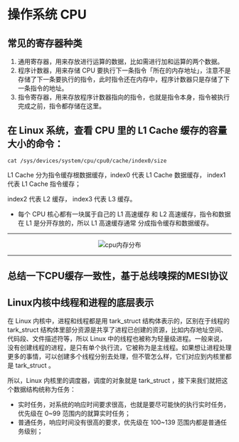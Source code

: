 # 操作系统 CPU


## 常见的寄存器种类
1. 通用寄存器，用来存放进行运算的数据，比如需进行加和运算的两个数据。
2. 程序计数器，⽤来存储 CPU 要执⾏下⼀条指令「所在的内存地址」，注意不是存储了下⼀条要执⾏的指令，此时指令还在内存中，程序计数器只是存储了下⼀条指令的地址。
3. 指令寄存器，⽤来存放程序计数器指向的指令，也就是指令本身，指令被执⾏完成之前，指令都存储在这⾥。

## 在 Linux 系统，查看 CPU ⾥的 L1 Cache 缓存的容量⼤⼩的命令：

`cat /sys/devices/system/cpu/cpu0/cache/index0/size`

L1 Cache 分为指令缓存根数据缓存，index0 代表 L1 Cache 数据缓存， index1 代表 L1 Cache 指令缓存；

index2 代表 L2 缓存， index3 代表 L3 缓存。

- 每个 CPU 核⼼都有⼀块属于⾃⼰的 L1 ⾼速缓存 和 L2 高速缓存，指令和数据在 L1 是分开存放的，所以 L1 ⾼速缓存通常
分成指令缓存和数据缓存。

---

<div align="center">    
<img src="/img/cpucache分布.png" alt="cpu内存分布" >
</div>

---

## 总结一下CPU缓存一致性，基于总线嗅探的MESI协议

## Linux内核中线程和进程的底层表示

在 Linux 内核中，进程和线程都是⽤ tark_struct 结构体表示的，区别在于线程的 tark_struct 结构体⾥部分资源是共享了进程已创建的资源，⽐如内存地址空间、代码段、⽂件描述符等，所以 Linux 中的线程也被称为轻量级进程。⼀般来说，没有创建线程的进程，是只有单个执⾏流，它被称为是主线程。如果想让进程处理更多的事情，可以创建多个线程分别去处理，但不管怎么样，它们对应到内核⾥都是 tark_struct 。

所以，Linux 内核⾥的调度器，调度的对象就是 tark_struct ，接下来我们就把这个数据结构统称为任务：
- 实时任务，对系统的响应时间要求很⾼，也就是要尽可能快的执⾏实时任务，优先级在 0~99 范围内的就算实时任务；
- 普通任务，响应时间没有很⾼的要求，优先级在 100~139 范围内都是普通任务级别；
